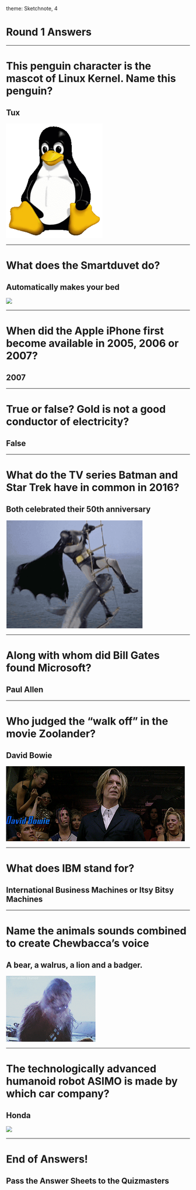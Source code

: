 theme: Sketchnote, 4

# Round 1 Answers

---

# This penguin character is the mascot of Linux Kernel. Name this penguin?

## Tux
![fit](Tux.png)

---

# What does the Smartduvet do?

## Automatically makes your bed
![](https://www.youtube.com/watch?v=2bmGqwoCSwU)

---

# When did the Apple iPhone first become available in 2005, 2006 or 2007?

## 2007

---

# True or false? Gold is not a good conductor of electricity?

## False

---

# What do the TV series Batman and Star Trek have in common in 2016?

## Both celebrated their 50th anniversary
![](batman.gif)

---

# Along with whom did Bill Gates found Microsoft?

## Paul Allen

---

# Who judged the “walk off” in the movie Zoolander?

## David Bowie
![](bowie.gif)

---

# What does IBM stand for?

## International Business Machines or Itsy Bitsy Machines

---

# Name the animals sounds combined to create Chewbacca’s voice

## A bear, a walrus, a lion and a badger.
![](chewbacca.gif)

---

# The technologically advanced humanoid robot ASIMO is made by which car company?

## Honda
![](asimo.gif)



---

# End of Answers!

## Pass the Answer Sheets to the Quizmasters

